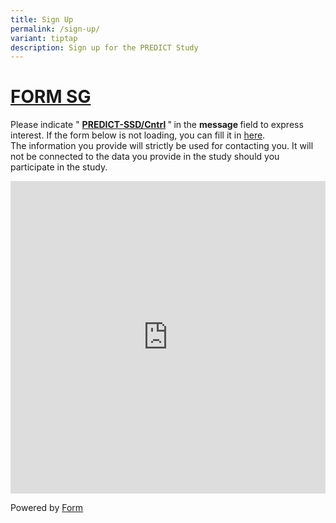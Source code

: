 ```yaml
---
title: Sign Up
permalink: /sign-up/
variant: tiptap
description: Sign up for the PREDICT Study
---
```

<h1><a href="https://form.gov.sg/61e8ac0f2ce86a0012869089" rel="noopener nofollow" target="_blank">FORM SG</a></h1>
<p>Please indicate " <strong><u>PREDICT-SSD/Cntrl</u> </strong>"<strong> </strong>in
the <strong>message </strong>field to express interest. If the form below
is not loading, you can fill it in <a href="https://form.gov.sg/61e8ac0f2ce86a0012869089" rel="noopener noreferrer nofollow" target="_blank">here</a>.
<br>The information you provide will strictly be used for contacting you.
It will not be connected to the data you provide in the study should you
participate in the study.</p>
<div class="iframe-wrapper">
<iframe style="width: 100%; height: 500px" allowfullscreen="true" frameborder="0" src="https://form.gov.sg/61e8ac0f2ce86a0012869089"></iframe>
</div>
<p></p>
<p>Powered by <a href="https://form.gov.sg" rel="noopener noreferrer nofollow" target="_blank">Form</a>
</p>
